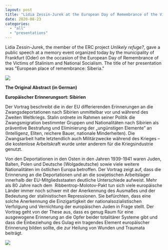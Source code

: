 ```yaml
---
layout: post
title: "Lidia Zessin-Jurek at the European Day of Remembrance of the Victims of Stalinism and National Socialism in Frankfurt (Oder)"
date: 2020-08-23
categories: 
  - "all"
  - "presentations"
---
```


Lidia Zessin-Jurek, the member of the ERC project _Unlikely refuge?_, gave a public speech at a memory event organized today by the municipality of Frankfurt (Oder) on the occasion of the European Day of Remembrance of the Victims of Stalinism and National Socialism. The title of her presentation was "European place of remembrance: Siberia."

![](/assets/images/23-Agusut-20203-1-1024x600.png)

**The Original Abstract (in German)**

**Europäischer Erinnerungsort: Sibirien**

Der Vortrag beschreibt die in der EU differierenden Erinnerungen an die Zwangsdeportationen nach Sibirien unmittelbar vor und während des Zweiten Weltkriegs. Stalin ordnete im Rahmen seiner Politik die Zwangsmigration bestimmter Gruppen und Nationalitäten nach Sibirien als präventive Bestrafung und Eliminierung der „ungünstigen Elemente” an (Intelligenz, Eliten, reichere Bauer, nationale Minderheiten). Die Zwangsarbeit hatte letztendlich auch Militärzwecke während des Krieges – die kostenlose Arbeitskraft wurde unter anderem für die Kriegsindustrie genutzt.

Von den Deportationen in den Osten in den Jahren 1939-1941 waren Juden, Balten, Polen und Deutsche (Wolgadeutsche) sowie viele weitere Nationalitäten im östlichen Europa betroffen. Der Vortrag zeigt auf, dass die Erinnerung an die Deportationen und an die sowjetischen Arbeitslager innerhalb der EU-Mitgliedsstaaten deutliche Unterschiede aufweist. Mehr als 80 Jahre nach dem  Ribbentrop-Molotov-Pakt tun sich viele europäische Länder immer noch schwer mit der Anerkennung des Ausmaßes und der Bedeutung der stalinistischen Repressionen. Sie befürchten, dass eine solche Anerkennung die Einzigartigkeit der nationalsozialistischen Verfolgung und Vernichtung der europäischen Juden in Frage stellt. Der Vortrag geht von der These aus, dass es genug Raum für eine ausgewogene Erinnerung an die Opfer beider totalitärer Systeme gibt und dass die Einbeziehung des Gulag ein tragendes Element europäischer Erinnerung bilden sollte, die zur Heilung von Wunden und Traumata beiträgt.

![](/assets/images/DSC0987-1024x684.jpg)
